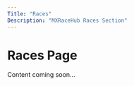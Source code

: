 ```yaml
---
Title: "Races"
Description: "MXRaceHub Races Section"
---
```


# Races Page

Content coming soon...
